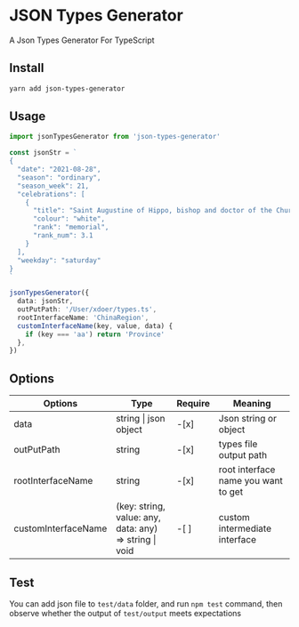 # JSON Types Generator

A Json Types Generator For TypeScript

## Install

```bash
yarn add json-types-generator
```

## Usage

```ts
import jsonTypesGenerator from 'json-types-generator'

const jsonStr = `
{
  "date": "2021-08-28",
  "season": "ordinary",
  "season_week": 21,
  "celebrations": [
    {
      "title": "Saint Augustine of Hippo, bishop and doctor of the Church",
      "colour": "white",
      "rank": "memorial",
      "rank_num": 3.1
    }
  ],
  "weekday": "saturday"
}
`

jsonTypesGenerator({
  data: jsonStr,
  outPutPath: '/User/xdoer/types.ts',
  rootInterfaceName: 'ChinaRegion',
  customInterfaceName(key, value, data) {
    if (key === 'aa') return 'Province'
  },
})
```

## Options

| Options             | Type                                                   | Require | Meaning                             |
| ------------------- | ------------------------------------------------------ | ------- | ----------------------------------- |
| data                | string \| json object                                  | -[x]    | Json string or object               |
| outPutPath          | string                                                 | -[x]    | types file output path              |
| rootInterfaceName   | string                                                 | -[x]    | root interface name you want to get |
| customInterfaceName | (key: string, value: any, data: any) => string \| void | -[ ]    | custom intermediate interface       |

## Test

You can add json file to `test/data` folder, and run `npm test` command, then observe whether the output of `test/output` meets expectations

